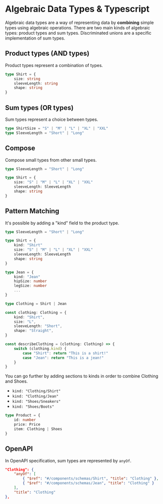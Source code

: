 
# Algebraic Data Types & Typescript

Algebraic data types are a way of representing data by **combining** simple types using algebraic operations.
There are two main kinds of algebraic types: product types and sum types. Discriminated unions are a specific implementation of sum types.

## Product types (AND types)

Product types represent a combination of types.

```typescript
type Shirt = {
    size: string
    sleeveLength: string
    shape: string
}
```

## Sum types (OR types)

Sum types represent a choice between types.

```typescript
type ShirtSize = "S" | "M" | "L" | "XL" | "XXL"
type SleeveLength = "Short" | "Long"
```

## Compose

Compose small types from other small types.

```typescript
type SleeveLength = "Short" | "Long"

type Shirt = {
    size: "S" | "M" | "L" | "XL" | "XXL"
    sleeveLength: SleeveLength
    shape: string
}
```

## Pattern Matching

It's possible by adding a "kind" field to the product type.

```typescript
type SleeveLength = "Short" | "Long"

type Shirt = {
    kind: "Shirt"
    size: "S" | "M" | "L" | "XL" | "XXL"
    sleeveLength: SleeveLength
    shape: string
}

type Jean = {
    kind: "Jean"
    hipSize: number
    legSize: number
    ...
}

type Clothing = Shirt | Jean

const clothing: Clothing = {
    kind: "Shirt",
    size: "L",
    sleeveLength: "Short",
    shape: "Straight",
}

const describeClothing = (clothing: Clothing) => {
    switch (clothing.kind) {
        case "Shirt": return "This is a shirt!"
        case "Jean": return "This is a jean!"
    }
}
```

You can go further by adding sections to kinds in order to combine Clothing and Shoes.

- `kind: "Clothing/Shirt"`
- `kind: "Clothing/Jean"`
- `kind: "Shoes/Sneakers"`
- `kind: "Shoes/Boots"`

```typescript
type Product = {
    id: number
    price: Price
    item: Clothing | Shoes
}
```

## OpenAPI

In OpenAPI specification, sum types are represented by `anyOf`.

```json
"Clothing": {
    "anyOf": [
        { "$ref": "#/components/schemas/Shirt", "title": "Clothing" },
        { "$ref": "#/components/schemas/Jean", "title": "Clothing" }
    ],
    "title": "Clothing"
},
```
